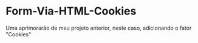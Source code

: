 # Form-Via-HTML-Cookies
Uma aprimorarão de meu projeto anterior, neste caso, adicionando o fator "Cookies"
